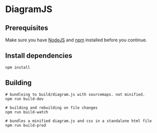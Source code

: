 # DiagramJS


## Prerequisites

Make sure you have [NodeJS](nodejs.org) and [npm](https://www.npmjs.org/doc/cli/npm.html) installed before you continue.


## Install dependencies

	npm install


## Building

	# bundleing to build/diagram.js with sourcemaps. not minified.
	npm run build-dev

	# building and rebuilding on file changes
	npm run build-watch

	# bundles a minified diagram.js and css in a standalone html file
	npm run build-prod
